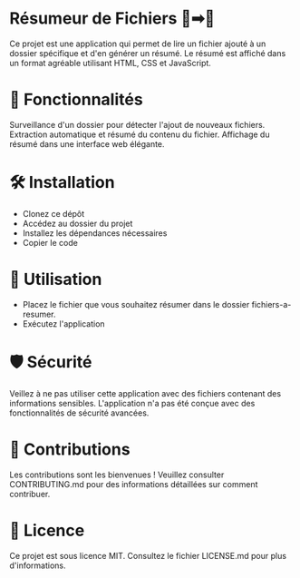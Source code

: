 # Résumeur de Fichiers 📄➡📃
Ce projet est une application qui permet de lire un fichier ajouté à un dossier spécifique et d'en générer un résumé. Le résumé est affiché dans un format agréable utilisant HTML, CSS et JavaScript.

# 🚀 Fonctionnalités
Surveillance d'un dossier pour détecter l'ajout de nouveaux fichiers.
Extraction automatique et résumé du contenu du fichier.
Affichage du résumé dans une interface web élégante.

# 🛠 Installation
- Clonez ce dépôt
- Accédez au dossier du projet
- Installez les dépendances nécessaires
- Copier le code

# 💼 Utilisation
- Placez le fichier que vous souhaitez résumer dans le dossier fichiers-a-resumer.
- Exécutez l'application
  
# 🛡 Sécurité
Veillez à ne pas utiliser cette application avec des fichiers contenant des informations sensibles. L'application n'a pas été conçue avec des fonctionnalités de sécurité avancées.

# 🙏 Contributions
Les contributions sont les bienvenues ! Veuillez consulter CONTRIBUTING.md pour des informations détaillées sur comment contribuer.

# 📜 Licence
Ce projet est sous licence MIT. Consultez le fichier LICENSE.md pour plus d'informations.

